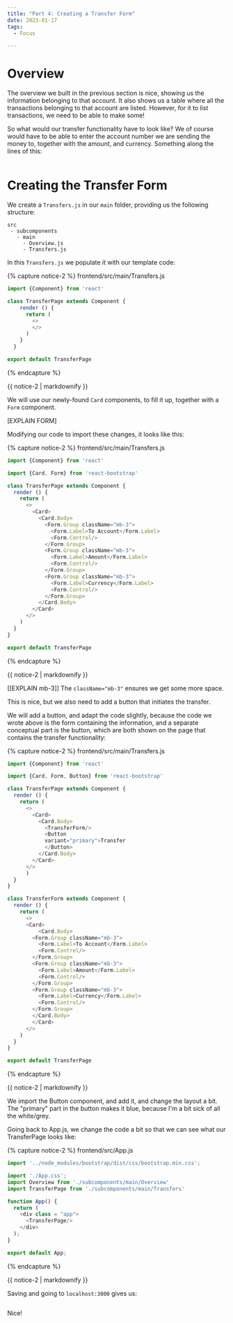 ```yaml
---
title: "Part 4: Creating a Transfer Form"
date: 2023-01-17
tags:
  - Focus

---
```


<h1>Overview</h1>

The overview we built in the previous section is nice, showing us the information belonging to that account. It also shows us a table where all the transactions belonging to that account are listed.
However, for it to list transactions, we need to be able to make some!  

So what would our transfer functionality have to look like? We of course would have to be able to enter the account number we are sending the money to, together with the amount, and currency. Something along the lines of this:

<img src="{{ site.url }}{{ site.baseurl }}/assets/images/building_a_bank_frontend_transfer/transfer_form.png" alt="">

<h1>Creating the Transfer Form</h1>

We create a ```Transfers.js``` in our ```main``` folder, providing us the following structure:

```
src 
 - subcomponents
   - main
     - Overview.js
     - Transfers.js
```

In this ```Transfers.js``` we populate it with our template code:


{% capture notice-2 %}
frontend/src/main/Transfers.js
```javascript
import {Component} from 'react'

class TransferPage extends Component {
    render () {
      return (
        <>
        </>
      )
    }
  }

export default TransferPage
```
{% endcapture %}

<div class="notice">{{ notice-2 | markdownify }}</div>

We will use our newly-found ```Card``` components, to fill it up, together with a ```Form``` component.

[EXPLAIN FORM]

Modifying our code to import these changes, it looks like this:

{% capture notice-2 %}
frontend/src/main/Transfers.js
```javascript
import {Component} from 'react'

import {Card, Form} from 'react-bootstrap'

class TransferPage extends Component {
  render () {
    return (
      <>
        <Card>
          <Card.Body>
            <Form.Group className="mb-3">
              <Form.Label>To Account</Form.Label>
              <Form.Control/>
            </Form.Group>
            <Form.Group className="mb-3">
              <Form.Label>Amount</Form.Label>
              <Form.Control/>
            </Form.Group>
            <Form.Group className="mb-3">
              <Form.Label>Currency</Form.Label>
              <Form.Control/>
            </Form.Group>
          </Card.Body>
        </Card>
      </>
    )
  }
}

export default TransferPage
```
{% endcapture %}

<div class="notice">{{ notice-2 | markdownify }}</div>

[[EXPLAIN mb-3]] The ```className="mb-3"``` ensures we get some more space.

This is nice, but we also need to add a button that initiates the transfer. 

We will add a button, and adapt the code slightly, because the code we wrote above is the form containing the information, and a separate conceptual part is the button, which are both shown on the page that contains the transfer functionality:

{% capture notice-2 %}
frontend/src/main/Transfers.js
```javascript
import {Component} from 'react'

import {Card, Form, Button} from 'react-bootstrap'

class TransferPage extends Component {
  render () {
    return (
      <>
        <Card>
          <Card.Body>
            <TransferForm/>
            <Button 
            variant="primary">Transfer 
            </Button>
          </Card.Body>
        </Card>
      </>
      )
  }
}

class TransferForm extends Component {
  render () {
    return (
      <>
      <Card>
          <Card.Body>
        <Form.Group className="mb-3">
          <Form.Label>To Account</Form.Label>
          <Form.Control/>
        </Form.Group>
        <Form.Group className="mb-3">
          <Form.Label>Amount</Form.Label>
          <Form.Control/>
        </Form.Group>
        <Form.Group className="mb-3">
          <Form.Label>Currency</Form.Label>
          <Form.Control/>
        </Form.Group>  
        </Card.Body>
        </Card>
      </>
    )
  }
}

export default TransferPage
```
{% endcapture %}

<div class="notice">{{ notice-2 | markdownify }}</div>

We import the Button component, and add it, and change the layout a bit. The "primary" part in the button makes it blue, because I'm a bit sick of all the white/grey.

Going back to App.js, we change the code a bit so that we can see what our TransferPage looks like:

{% capture notice-2 %}
frontend/src/App.js
```javascript
import '../node_modules/bootstrap/dist/css/bootstrap.min.css';

import './App.css';
import Overview from './subcomponents/main/Overview'
import TransferPage from './subcomponents/main/Transfers'

function App() {
  return (
    <div class = "app">
      <TransferPage/>
    </div>
  );
}

export default App;
```
{% endcapture %}

<div class="notice">{{ notice-2 | markdownify }}</div>

Saving and going to ```localhost:3000``` gives us: 

<img src="{{ site.url }}{{ site.baseurl }}/assets/images/building_a_bank_frontend_transfer/transfer_form_finished.png" alt="">

Nice!


